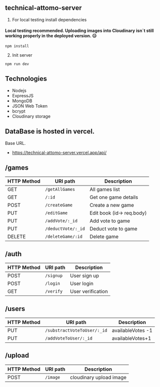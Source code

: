 ## technical-attomo-server

1. For local testing install dependencies

#### Local testing recommended. Uploading images into Cloudinary isn´t still working properly in the deployed version. :expressionless:

```
npm install
```

2. Init server

```
npm run dev
```

## Technologies

- Nodejs
- ExpressJS
- MongoDB
- JSON Web Token
- bcrypt
- Cloudinary storage

## DataBase is hosted in vercel.

Base URL.

- https://technical-attomo-server.vercel.app/api/

## /games

| HTTP Method | URI path           | Description               |
| ----------- | ------------------ | ------------------------- |
| GET         | `/getAllGames`     | All games list            |
| GET         | `/:id`             | Get one game details      |
| POST        | `/createGame`      | Create a new game         |
| PUT         | `/editGame`        | Edit book (id-> req.body) |
| PUT         | `/addVote/:_id`    | Add vote to game          |
| PUT         | `/deductVote/:_id` | Deduct vote to game       |
| DELETE      | `/deleteGame/:id`  | Delete game               |

## /auth

| HTTP Method | URI path  | Description       |
| ----------- | --------- | ----------------- |
| POST        | `/signup` | User sign up      |
| POST        | `/login`  | User login        |
| GET         | `/verify` | User verification |

## /users

| HTTP Method | URI path                    | Description       |
| ----------- | --------------------------- | ----------------- |
| PUT         | `/substractVoteToUser/:_id` | availableVotes -1 |
| PUT         | `/addVoteToUser/:_id`       | availableVotes+1  |

## /upload

| HTTP Method | URI path | Description             |
| ----------- | -------- | ----------------------- |
| POST        | `/image` | cloudinary upload image |
